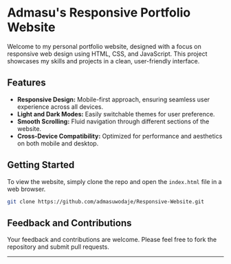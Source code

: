 # Admasu's Responsive Portfolio Website

Welcome to my personal portfolio website, designed with a focus on responsive web design using HTML, CSS, and JavaScript. This project showcases my skills and projects in a clean, user-friendly interface.

## Features

- **Responsive Design:** Mobile-first approach, ensuring seamless user experience across all devices.
- **Light and Dark Modes:** Easily switchable themes for user preference.
- **Smooth Scrolling:** Fluid navigation through different sections of the website.
- **Cross-Device Compatibility:** Optimized for performance and aesthetics on both mobile and desktop.

## Getting Started

To view the website, simply clone the repo and open the `index.html` file in a web browser.

```bash
git clone https://github.com/admasuwodaje/Responsive-Website.git
```

## Feedback and Contributions

Your feedback and contributions are welcome. Please feel free to fork the repository and submit pull requests.

---
